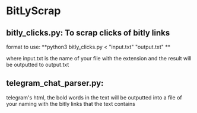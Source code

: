 # BitLyScrap

## bitly_clicks.py: To scrap clicks of bitly links

format to use: **python3 bitly_clicks.py < "input.txt" "output.txt" **

where input.txt is the name of your file with the extension and the result will be outputted to output.txt


## telegram_chat_parser.py: 

telegram's html, the bold words in the text will be outputted into a file of your naming with the bitly links that the text contains

